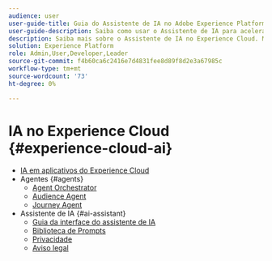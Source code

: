 ```yaml
---
audience: user
user-guide-title: Guia do Assistente de IA no Adobe Experience Platform
user-guide-description: Saiba como usar o Assistente de IA para acelerar seu fluxo de trabalho com o Adobe Experience Platform e o Real-Time Customer Data Platform.
description: Saiba mais sobre o Assistente de IA no Experience Cloud. Melhore o conhecimento do seu produto e obtenha insights operacionais usando IA no Experience Cloud.
solution: Experience Platform
role: Admin,User,Developer,Leader
source-git-commit: f4b60ca6c2416e7d4831fee8d89f8d2e3a67985c
workflow-type: tm+mt
source-wordcount: '73'
ht-degree: 0%

---
```



# IA no Experience Cloud {#experience-cloud-ai}

- [IA em aplicativos do Experience Cloud](home.md)
- Agentes {#agents}
   - [Agent Orchestrator](./agents/agent-orchestrator.md)
   - [Audience Agent](./agents/audience.md)
   - [Journey Agent](./agents/ajo-agent-analyze.md)
- Assistente de IA {#ai-assistant}
   - [Guia da interface do assistente de IA](./ai-assistant/ai-assistant-ui.md)
   - [Biblioteca de Prompts](./ai-assistant/prompt-library.md)
   - [Privacidade](./ai-assistant/privacy.md)
   - [Aviso legal](./ai-assistant/legal-disclaimer.md)